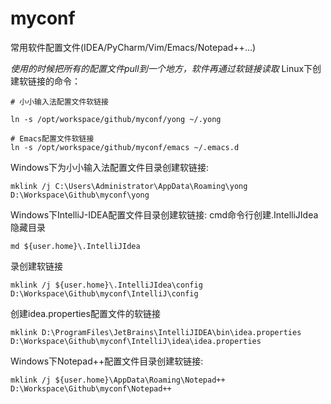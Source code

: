 # myconf
常用软件配置文件(IDEA/PyCharm/Vim/Emacs/Notepad++...)

*使用的时候把所有的配置文件pull到一个地方，软件再通过软链接读取*
Linux下创建软链接的命令：
```
# 小小输入法配置文件软链接

ln -s /opt/workspace/github/myconf/yong ~/.yong

# Emacs配置文件软链接
ln -s /opt/workspace/github/myconf/emacs ~/.emacs.d
```

Windows下为小小输入法配置文件目录创建软链接:
```
mklink /j C:\Users\Administrator\AppData\Roaming\yong D:\Workspace\Github\myconf\yong
```

Windows下IntelliJ-IDEA配置文件目录创建软链接:
cmd命令行创建.IntelliJIdea隐藏目录
```
md ${user.home}\.IntelliJIdea
```
录创建软链接
```
mklink /j ${user.home}\.IntelliJIdea\config D:\Workspace\Github\myconf\IntelliJ\config
```
创建idea.properties配置文件的软链接
```
mklink D:\ProgramFiles\JetBrains\IntelliJIDEA\bin\idea.properties D:\Workspace\Github\myconf\IntelliJ\idea\idea.properties
```

Windows下Notepad++配置文件目录创建软链接:
```
mklink /j ${user.home}\AppData\Roaming\Notepad++ D:\Workspace\Github\myconf\Notepad++
```